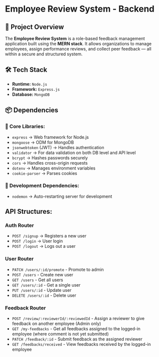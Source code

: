 # Employee Review System - Backend

## 📌 Project Overview

The **Employee Review System** is a role-based feedback management application built using the **MERN stack**. It allows organizations to manage employees, assign performance reviews, and collect peer feedback — all within a secure and structured system.

## 🛠️ Tech Stack

- **Runtime:** `Node.js`
- **Framework:** `Express.js`
- **Database:** `MongoDB`

## 📦 Dependencies

### 🔹 Core Libraries:

- `express` → Web framework for Node.js
- `mongoose` → ODM for MongoDB
- `jsonwebtoken` (JWT) → Handles authentication
- `validator` → For data validation on both DB level and API level
- `bcrypt` → Hashes passwords securely
- `cors` → Handles cross-origin requests
- `dotenv` → Manages environment variables
- `cookie-parser` → Parses cookies

### 🔹 Development Dependencies:

- `nodemon` → Auto-restarting server for development

## API Structures:

### Auth Router

- `POST /signup` → Registers a new user
- `POST /login` → User login
- `POST /logout` → Logs out a user

### User Router

- `PATCH /users/:id/promote` - Promote to admin
- `POST /users` - Create new user
- `GET /users` - Get all users
- `GET /users/:id` - Get a single user
- `PUT /users/:id` - Update user
- `DELETE /users/:id` - Delete user

### Feedback Router

- `POST /review/:reviewerId/:reviewedId` - Assign a reviewer to give feedback on another employee (Admin only)
- `GET /my-feedbacks` - Get all feedbacks assigned to the logged-in employee (where comment is not yet submitted)
- `PATCH /feedback/:id` - Submit feedback as the assigned reviewer
- `GET /feedbacks/received` - View feedbacks received by the logged-in employee
